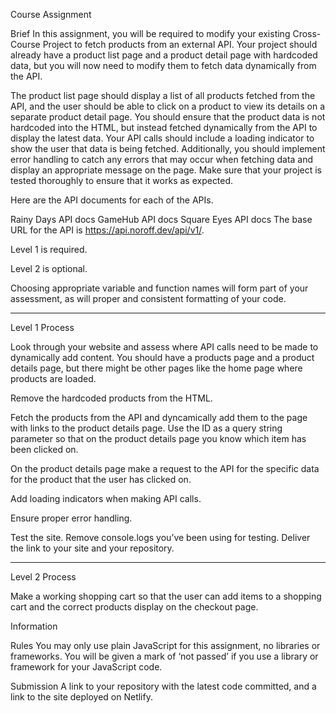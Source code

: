 Course Assignment

Brief
In this assignment, you will be required to modify your existing Cross-Course Project to fetch products from an external API. Your project should already have a product list page and a product detail page with hardcoded data, but you will now need to modify them to fetch data dynamically from the API.

The product list page should display a list of all products fetched from the API, and the user should be able to click on a product to view its details on a separate product detail page. You should ensure that the product data is not hardcoded into the HTML, but instead fetched dynamically from the API to display the latest data. Your API calls should include a loading indicator to show the user that data is being fetched. Additionally, you should implement error handling to catch any errors that may occur when fetching data and display an appropriate message on the page. Make sure that your project is tested thoroughly to ensure that it works as expected.

Here are the API documents for each of the APIs.

Rainy Days API docs
GameHub API docs
Square Eyes API docs
The base URL for the API is https://api.noroff.dev/api/v1/.

Level 1 is required.

Level 2 is optional.

Choosing appropriate variable and function names will form part of your assessment, as will proper and consistent formatting of your code.

---

Level 1 Process

Look through your website and assess where API calls need to be made to dynamically add content. You should have a products page and a product details page, but there might be other pages like the home page where products are loaded.

Remove the hardcoded products from the HTML.

Fetch the products from the API and dyncamically add them to the page with links to the product details page. Use the ID as a query string parameter so that on the product details page you know which item has been clicked on.

On the product details page make a request to the API for the specific data for the product that the user has clicked on.

Add loading indicators when making API calls.

Ensure proper error handling.

Test the site.
Remove console.logs you’ve been using for testing.
Deliver the link to your site and your repository.

---

Level 2 Process

Make a working shopping cart so that the user can add items to a shopping cart and the correct products display on the checkout page.

Information

Rules
You may only use plain JavaScript for this assignment, no libraries or frameworks. You will be given a mark of ‘not passed’ if you use a library or framework for your JavaScript code.

Submission
A link to your repository with the latest code committed, and a link to the site deployed on Netlify.
